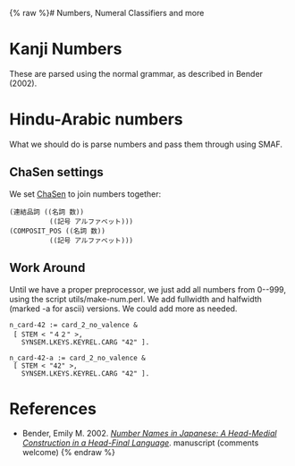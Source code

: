 {% raw %}# Numbers, Numeral Classifiers and more

# Kanji Numbers

These are parsed using the normal grammar, as described in Bender
(2002).

# Hindu-Arabic numbers

What we should do is parse numbers and pass them through using SMAF.

## ChaSen settings

We set [ChaSen](/ChaSen) to join numbers together:

    (連結品詞 ((名詞 数))
              ((記号 アルファベット)))
    (COMPOSIT_POS ((名詞 数))
              ((記号 アルファベット)))

## Work Around

Until we have a proper preprocessor, we just add all numbers from
0--999, using the script utils/make-num.perl. We add fullwidth and
halfwidth (marked -a for ascii) versions. We could add more as needed.

    n_card-42 := card_2_no_valence &
     [ STEM < "４２" >,
       SYNSEM.LKEYS.KEYREL.CARG "42" ].
    
    n_card-42-a := card_2_no_valence &
     [ STEM < "42" >,
       SYNSEM.LKEYS.KEYREL.CARG "42" ].

# References

- Bender, Emily M. 2002. *[Number Names in Japanese: A Head-Medial
Construction in a Head-Final
Language](http:http://faculty.washington.edu/ebender/papers/jnn.pdf)*.
manuscript (comments welcome)
{% endraw %}